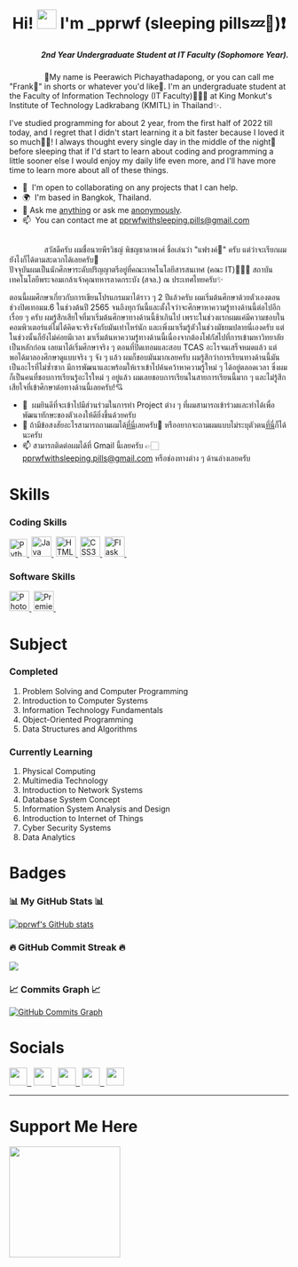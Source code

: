 <h1 align="center">Hi! <img src="https://media.giphy.com/media/hvRJCLFzcasrR4ia7z/giphy.gif" width="35"> I'm _pprwf (sleeping pills💤💊)❗</h1>
<h5 align="right">2nd Year Undergraduate Student at IT Faculty (Sophomore Year).</h5>

&nbsp;&nbsp;&nbsp;&nbsp;&nbsp;&nbsp;&nbsp;&nbsp;&nbsp;&nbsp;&nbsp;&nbsp;&nbsp;&nbsp;&nbsp;
💫My name is Peerawich Pichayathadapong, or you can call me "Frank🦈" in shorts or whatever you'd like🦭.
I'm an undergraduate student at the Faculty of Information Technology (IT Faculty)🧑🏻‍💻 at King Monkut's Institute of Technology Ladkrabang (KMITL) in Thailand✨.

I've studied programming for about 2 year, from the first half of 2022 till today, and I regret that 
I didn't start learning it a bit faster because I loved it so much💖💘!
I always thought every single day in the middle of the night🌃 before sleeping that if I'd start to learn about coding and programming a little sooner else 
I would enjoy my daily life even more, and I'll have more time to learn more about all of these things.

*   🤝  I'm open to collaborating on any projects that I can help.
*   🌍  I'm based in Bangkok, Thailand.
*   💬  Ask me [anything](https://ask.fm/askingpills) or ask me [anonymously](ngl.link/_pprwf12228).
*   📫  You can contact me at [pprwfwithsleeping.pills@gmail.com](mailto:pprwfwithsleeping.pills@gmail.com)

##

&nbsp;&nbsp;&nbsp;&nbsp;&nbsp;&nbsp;&nbsp;&nbsp;&nbsp;&nbsp;&nbsp;&nbsp;&nbsp;&nbsp;&nbsp;
สวัสดีครับ ผมชื่อนายพีรวิชญ์ พิชญธาดาพงศ์ ชื่อเล่นว่า "แฟรงค์🦈" ครับ แต่ว่าจะเรียกผมยังไงก็ได้ตามสะดวกได้เลยครับ🙂<br>
ปัจจุบันผมเป็นนักศึกษาระดับปริญญาตรีอยู่ที่คณะเทคโนโลยีสารสนเทศ (คณะ IT)🧑🏻‍💻 สถาบันเทคโนโลยีพระจอมเกล้าเจ้าคุณทหารลาดกระบัง (สจล.) ณ ประเทศไทยครับ✨

ตอนนี้ผมศึกษาเกี่ยวกับการเขียนโปรแกรมมาได้ราว ๆ 2 ปีแล้วครับ ผมเริ่มต้นศึกษาด้วยตัวเองตอนช่วงปิดเทอมม.6 ในช่วงต้นปี 2565 จนถึงทุกวันนี้และตั้งใจว่าจะศึกษาหาความรู้ทางด้านนี้ต่อไปอีกเรื่อย ๆ ครับ
ผมรู้สึกเสียใจที่มาเริ่มต้นศึกษาทางด้านนี้ช้าเกินไป เพราะในช่วงแรกผมแค่มีความชอบในคอมพิวเตอร์แต่ไม่ได้คิดจะจริงจังกับมันเท่าไหร่นัก และเพิ่งมาเริ่มรู้ตัวในช่วงมัธยมปลายนี่เองครับ แต่ในช่วงนั้นก็ยังไม่ค่อยมีเวลา
มาเริ่มต้นหาความรู้ทางด้านนี้เนื่องจากต้องโฟกัสไปที่การเข้ามหาวิทยาลัยเป็นหลักก่อน เลยมาได้เริ่มศึกษาจริง ๆ ตอนที่ปิดเทอมและสอบ TCAS อะไรจนเสร็จหมดแล้ว แต่พอได้มาลองศึกษาดูแบบจริง ๆ จัง ๆ แล้ว
ผมก็ชอบมันมากเลยครับ ผมรู้สึกว่าการเรียนทางด้านนี้มันเป็นอะไรที่ไม่ซ้ำซาก มีการพัฒนาและพร้อมให้เราเข้าไปค้นคว้าหาความรู้ใหม่ ๆ ได้อยู่ตลอดเวลา ซึ่งผมก็เป็นคนที่ชอบการเรียนรู้อะไรใหม่ ๆ อยู่แล้ว 
ผมเลยชอบการเรียนในสายการเรียนนี้มาก ๆ และไม่รู้สึกเสียใจที่เข้าศึกษาต่อทางด้านนี้เลยครับ!💘

*   🤝  ผมยินดีที่จะเข้าไปมีส่วนร่วมในการทำ Project ต่าง ๆ ที่ผมสามารถเข้าร่วมและทำได้เพื่อพัฒนาทักษะของตัวเองให้ดียิ่งขึ้นด้วยครับ
*   💬  ถ้ามีข้อสงสัยอะไรสามารถถามผมได้[ที่นี่](https://ask.fm/askingpills)เลยครับ🙂 หรืออยากจะถามผมแบบไม่ระบุตัวตน[ที่นี่](ngl.link/_pprwf12228)ก็ได้นะครับ
*   📫  สามารถติดต่อผมได้ที่ Gmail นี้เลยครับ 👉🏻 [pprwfwithsleeping.pills@gmail.com](mailto:pprwfwithsleeping.pills@gmail.com) หรือช่องทางต่าง ๆ ด้านล่างเลยครับ

# Skills 
### Coding Skills
<p align="left">
<a href="https://www.python.org/" target="_blank" rel="noreferrer"><img src="https://raw.githubusercontent.com/danielcranney/readme-generator/main/public/icons/skills/python-colored.svg" width="32" height="32" alt="Python" />&nbsp;</a>
<a href="https://www.oracle.com/java/" target="_blank" rel="noreferrer"><img src="https://raw.githubusercontent.com/danielcranney/readme-generator/main/public/icons/skills/java-colored.svg" width="36" height="36" alt="Java" />&nbsp;</a>
<a href="https://developer.mozilla.org/en-US/docs/Glossary/HTML5" target="_blank" rel="noreferrer"><img src="https://raw.githubusercontent.com/danielcranney/readme-generator/main/public/icons/skills/html5-colored.svg" width="36" height="36" alt="HTML5" />&nbsp;</a>
<a href="https://www.w3.org/TR/CSS/#css" target="_blank" rel="noreferrer"><img src="https://raw.githubusercontent.com/danielcranney/readme-generator/main/public/icons/skills/css3-colored.svg" width="36" height="36" alt="CSS3" />&nbsp;</a>
<a href="https://flask.palletsprojects.com/en/2.0.x/" target="_blank" rel="noreferrer"><img src="https://raw.githubusercontent.com/danielcranney/readme-generator/main/public/icons/skills/flask-colored-dark.svg" width="36" height="36" alt="Flask" />&nbsp;</a>
</p>

### Software Skills
<p align="left">
<a href="https://www.adobe.com/uk/products/photoshop.html" target="_blank" rel="noreferrer"><img src="https://www.adobe.com/content/dam/cc/us/en/creativecloud/max2020/mnemonics/photoshop.svg" width="36" height="36" alt="Photoshop" />&nbsp;</a>
<a href="https://www.adobe.com/uk/products/premiere.html" target="_blank" rel="noreferrer"><img src="https://www.adobe.com/content/dam/cc/icons/premiere.svg" width="36" height="36" alt="Premiere Pro" />&nbsp;</a>
</p>

# Subject

### Completed
01. Problem Solving and Computer Programming
02. Introduction to Computer Systems
03. Information Technology Fundamentals
04. Object-Oriented Programming
05. Data Structures and Algorithms

### Currently Learning
01. Physical Computing
02. Multimedia Technology
03. Introduction to Network Systems
04. Database System Concept
05. Information System Analysis and Design
06. Introduction to Internet of Things
07. Cyber Security Systems
08. Data Analytics

# Badges
### 📊 My GitHub Stats 📊

<a href="http://www.github.com/pprwf"><img src="https://github-readme-stats.vercel.app/api?username=pprwf&show_icons=true&hide=prs,issues,&count_private=true&title_color=0891b2&text_color=ffffff&icon_color=0891b2&bg_color=1c1917&hide_border=true&show_icons=true" alt="pprwf's GitHub stats" /></a>

### 🔥 GitHub Commit Streak 🔥

<a href="http://www.github.com/pprwf"><img src="https://github-readme-streak-stats.herokuapp.com/?user=pprwf&stroke=ffffff&background=1c1917&ring=0891b2&fire=0891b2&currStreakNum=ffffff&currStreakLabel=0891b2&sideNums=ffffff&sideLabels=ffffff&dates=ffffff&hide_border=true" /></a>

### 📈 Commits Graph 📈

<a href="http://www.github.com/pprwf"><img src="https://github-readme-activity-graph.cyclic.app/graph?username=pprwf&bg_color=1c1917&color=ffffff&line=0891b2&point=ffffff&area_color=1c1917&area=true&hide_border=true&custom_title=GitHub%20Commits%20Graph" alt="GitHub Commits Graph" /></a>

# Socials
<p align="left">
<a href="https://www.github.com/pprwf" target="_blank" rel="noreferrer"><img src="https://raw.githubusercontent.com/danielcranney/readme-generator/main/public/icons/socials/github-dark.svg" width="32" height="32" />&nbsp;&nbsp;</a>
<a href="http://www.instagram.com/_pprwf" target="_blank" rel="noreferrer"><img src="https://raw.githubusercontent.com/danielcranney/readme-generator/main/public/icons/socials/instagram.svg" width="32" height="32" />&nbsp;&nbsp;</a>
<a href="https://www.facebook.com/FrankPeerawichPichayathadapong" target="_blank" rel="noreferrer"><img src="https://raw.githubusercontent.com/danielcranney/readme-generator/main/public/icons/socials/facebook.svg" width="32" height="32" />&nbsp;&nbsp;</a>
<a href="https://www.twitter.com/relaxed_pills" target="_blank" rel="noreferrer"><img src="https://raw.githubusercontent.com/danielcranney/readme-generator/main/public/icons/socials/twitter.svg" width="32" height="32" />&nbsp;&nbsp;</a>
<a href="https://www.twitch.tv/pprwf_" target="_blank" rel="noreferrer"><img src="https://raw.githubusercontent.com/danielcranney/readme-generator/main/public/icons/socials/twitch.svg" width="32" height="32" /></a>&nbsp;&nbsp;
</p>

----------

# Support Me Here
<a href="https://www.buymeacoffee.com/pprwf"><img src="https://cdn.buymeacoffee.com/buttons/v2/default-yellow.png" width="200" /></a>
